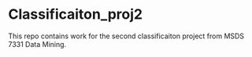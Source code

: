 # Classificaiton_proj2
This repo contains work for the second classificaiton project from MSDS 7331 Data Mining.
